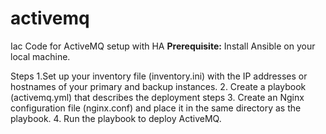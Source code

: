 # activemq
Iac Code for ActiveMQ setup with HA
**Prerequisite:**
Install Ansible on your local machine.

Steps
1.Set up your inventory file (inventory.ini) with the IP addresses or hostnames of your primary and backup instances.
2. Create a playbook (activemq.yml) that describes the deployment steps
3. Create an Nginx configuration file (nginx.conf) and place it in the same directory as the playbook.
4. Run the playbook to deploy ActiveMQ.
